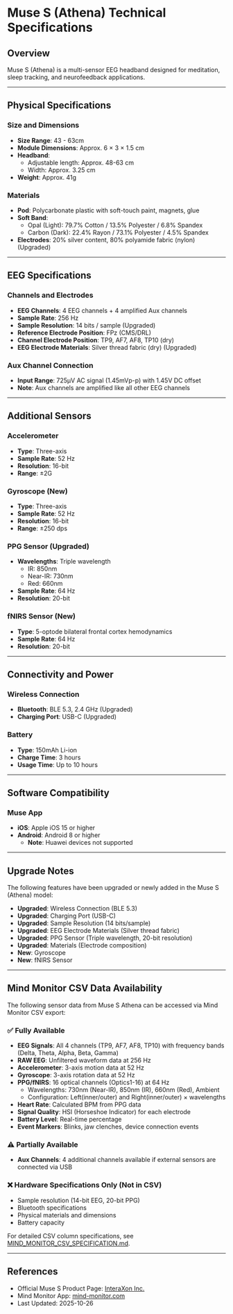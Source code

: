 # Muse S (Athena) Technical Specifications

## Overview
Muse S (Athena) is a multi-sensor EEG headband designed for meditation, sleep tracking, and neurofeedback applications.

---

## Physical Specifications

### Size and Dimensions
- **Size Range**: 43 - 63cm
- **Module Dimensions**: Approx. 6 × 3 × 1.5 cm
- **Headband**:
  - Adjustable length: Approx. 48-63 cm
  - Width: Approx. 3.25 cm
- **Weight**: Approx. 41g

### Materials
- **Pod**: Polycarbonate plastic with soft-touch paint, magnets, glue
- **Soft Band**:
  - Opal (Light): 79.7% Cotton / 13.5% Polyester / 6.8% Spandex
  - Carbon (Dark): 22.4% Rayon / 73.1% Polyester / 4.5% Spandex
- **Electrodes**: 20% silver content, 80% polyamide fabric (nylon) (Upgraded)

---

## EEG Specifications

### Channels and Electrodes
- **EEG Channels**: 4 EEG channels + 4 amplified Aux channels
- **Sample Rate**: 256 Hz
- **Sample Resolution**: 14 bits / sample (Upgraded)
- **Reference Electrode Position**: FPz (CMS/DRL)
- **Channel Electrode Position**: TP9, AF7, AF8, TP10 (dry)
- **EEG Electrode Materials**: Silver thread fabric (dry) (Upgraded)

### Aux Channel Connection
- **Input Range**: 725µV AC signal (1.45mVp-p) with 1.45V DC offset
- **Note**: Aux channels are amplified like all other EEG channels

---

## Additional Sensors

### Accelerometer
- **Type**: Three-axis
- **Sample Rate**: 52 Hz
- **Resolution**: 16-bit
- **Range**: ±2G

### Gyroscope (New)
- **Type**: Three-axis
- **Sample Rate**: 52 Hz
- **Resolution**: 16-bit
- **Range**: ±250 dps

### PPG Sensor (Upgraded)
- **Wavelengths**: Triple wavelength
  - IR: 850nm
  - Near-IR: 730nm
  - Red: 660nm
- **Sample Rate**: 64 Hz
- **Resolution**: 20-bit

### fNIRS Sensor (New)
- **Type**: 5-optode bilateral frontal cortex hemodynamics
- **Sample Rate**: 64 Hz
- **Resolution**: 20-bit

---

## Connectivity and Power

### Wireless Connection
- **Bluetooth**: BLE 5.3, 2.4 GHz (Upgraded)
- **Charging Port**: USB-C (Upgraded)

### Battery
- **Type**: 150mAh Li-ion
- **Charge Time**: 3 hours
- **Usage Time**: Up to 10 hours

---

## Software Compatibility

### Muse App
- **iOS**: Apple iOS 15 or higher
- **Android**: Android 8 or higher
  - **Note**: Huawei devices not supported

---

## Upgrade Notes

The following features have been upgraded or newly added in the Muse S (Athena) model:

- **Upgraded**: Wireless Connection (BLE 5.3)
- **Upgraded**: Charging Port (USB-C)
- **Upgraded**: Sample Resolution (14 bits/sample)
- **Upgraded**: EEG Electrode Materials (Silver thread fabric)
- **Upgraded**: PPG Sensor (Triple wavelength, 20-bit resolution)
- **Upgraded**: Materials (Electrode composition)
- **New**: Gyroscope
- **New**: fNIRS Sensor

---

## Mind Monitor CSV Data Availability

The following sensor data from Muse S Athena can be accessed via Mind Monitor CSV export:

### ✅ Fully Available
- **EEG Signals**: All 4 channels (TP9, AF7, AF8, TP10) with frequency bands (Delta, Theta, Alpha, Beta, Gamma)
- **RAW EEG**: Unfiltered waveform data at 256 Hz
- **Accelerometer**: 3-axis motion data at 52 Hz
- **Gyroscope**: 3-axis rotation data at 52 Hz
- **PPG/fNIRS**: 16 optical channels (Optics1-16) at 64 Hz
  - Wavelengths: 730nm (Near-IR), 850nm (IR), 660nm (Red), Ambient
  - Configuration: Left(inner/outer) and Right(inner/outer) × wavelengths
- **Heart Rate**: Calculated BPM from PPG data
- **Signal Quality**: HSI (Horseshoe Indicator) for each electrode
- **Battery Level**: Real-time percentage
- **Event Markers**: Blinks, jaw clenches, device connection events

### ⚠️ Partially Available
- **Aux Channels**: 4 additional channels available if external sensors are connected via USB

### ❌ Hardware Specifications Only (Not in CSV)
- Sample resolution (14-bit EEG, 20-bit PPG)
- Bluetooth specifications
- Physical materials and dimensions
- Battery capacity

For detailed CSV column specifications, see [MIND_MONITOR_CSV_SPECIFICATION.md](MIND_MONITOR_CSV_SPECIFICATION.md).

---

## References

- Official Muse S Product Page: [InteraXon Inc.](https://choosemuse.com/)
- Mind Monitor App: [mind-monitor.com](https://mind-monitor.com/)
- Last Updated: 2025-10-26
